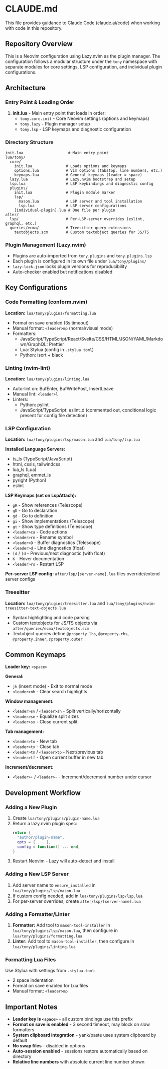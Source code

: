 # CLAUDE.md

This file provides guidance to Claude Code (claude.ai/code) when working with code in this repository.

## Repository Overview

This is a Neovim configuration using Lazy.nvim as the plugin manager. The configuration follows a modular structure under the `tony` namespace with separate modules for core settings, LSP configuration, and individual plugin configurations.

## Architecture

### Entry Point & Loading Order

1. **init.lua** - Main entry point that loads in order:
   - `tony.core.init` - Core Neovim settings (options and keymaps)
   - `tony.lazy` - Plugin manager setup
   - `tony.lsp` - LSP keymaps and diagnostic configuration

### Directory Structure

```
init.lua                    # Main entry point
lua/tony/
  core/
    init.lua               # Loads options and keymaps
    options.lua            # Vim options (tabstop, line numbers, etc.)
    keymaps.lua            # General keymaps (leader = space)
  lazy.lua                 # Lazy.nvim bootstrap and setup
  lsp.lua                  # LSP keybindings and diagnostic config
  plugins/
    init.lua               # Plugin module marker
    lsp/
      mason.lua            # LSP server and tool installation
      lsp.lua              # LSP server configurations
    [individual-plugin].lua # One file per plugin
after/
  lsp/                     # Per-LSP-server overrides (eslint, graphql, etc.)
  queries/ecma/            # Treesitter query extensions
    textobjects.scm        # Custom textobject queries for JS/TS
```

### Plugin Management (Lazy.nvim)

- Plugins are auto-imported from `tony.plugins` and `tony.plugins.lsp`
- Each plugin is configured in its own file under `lua/tony/plugins/`
- `lazy-lock.json` locks plugin versions for reproducibility
- Auto-checker enabled but notifications disabled

## Key Configurations

### Code Formatting (conform.nvim)

**Location:** `lua/tony/plugins/formatting.lua`

- Format on save enabled (3s timeout)
- Manual format: `<leader>mp` (normal/visual mode)
- Formatters:
  - JavaScript/TypeScript/React/Svelte/CSS/HTML/JSON/YAML/Markdown/GraphQL: Prettier
  - Lua: Stylua (config in `.stylua.toml`)
  - Python: isort + black

### Linting (nvim-lint)

**Location:** `lua/tony/plugins/linting.lua`

- Auto-lint on: BufEnter, BufWritePost, InsertLeave
- Manual lint: `<leader>l`
- Linters:
  - Python: pylint
  - JavaScript/TypeScript: eslint_d (commented out, conditional logic present for config file detection)

### LSP Configuration

**Location:** `lua/tony/plugins/lsp/mason.lua` and `lua/tony/lsp.lua`

**Installed Language Servers:**
- ts_ls (TypeScript/JavaScript)
- html, cssls, tailwindcss
- lua_ls (Lua)
- graphql, emmet_ls
- pyright (Python)
- eslint

**LSP Keymaps (set on LspAttach):**
- `gR` - Show references (Telescope)
- `gD` - Go to declaration
- `gd` - Go to definition
- `gi` - Show implementations (Telescope)
- `gt` - Show type definitions (Telescope)
- `<leader>ca` - Code actions
- `<leader>rn` - Rename symbol
- `<leader>D` - Buffer diagnostics (Telescope)
- `<leader>d` - Line diagnostics (float)
- `[d` / `]d` - Previous/next diagnostic (with float)
- `K` - Hover documentation
- `<leader>rs` - Restart LSP

**Per-server LSP config:** `after/lsp/[server-name].lua` files override/extend server configs

### Treesitter

**Location:** `lua/tony/plugins/treesitter.lua` and `lua/tony/plugins/nvim-treesitter-text-objects.lua`

- Syntax highlighting and code parsing
- Custom textobjects for JS/TS objects via `after/queries/ecma/textobjects.scm`
- Textobject queries define `@property.lhs`, `@property.rhs`, `@property.inner`, `@property.outer`

## Common Keymaps

**Leader key:** `<space>`

**General:**
- `jk` (insert mode) - Exit to normal mode
- `<leader>nh` - Clear search highlights

**Window management:**
- `<leader>sv` / `<leader>sh` - Split vertically/horizontally
- `<leader>se` - Equalize split sizes
- `<leader>sx` - Close current split

**Tab management:**
- `<leader>to` - New tab
- `<leader>tx` - Close tab
- `<leader>tn` / `<leader>tp` - Next/previous tab
- `<leader>tf` - Open current buffer in new tab

**Increment/decrement:**
- `<leader>+` / `<leader>-` - Increment/decrement number under cursor

## Development Workflow

### Adding a New Plugin

1. Create `lua/tony/plugins/plugin-name.lua`
2. Return a lazy.nvim plugin spec:
   ```lua
   return {
     "author/plugin-name",
     opts = { ... },
     config = function() ... end,
   }
   ```
3. Restart Neovim - Lazy will auto-detect and install

### Adding a New LSP Server

1. Add server name to `ensure_installed` in `lua/tony/plugins/lsp/mason.lua`
2. If custom config needed, add in `lua/tony/plugins/lsp/lsp.lua`
3. For per-server overrides, create `after/lsp/[server-name].lua`

### Adding a Formatter/Linter

1. **Formatter:** Add tool to `mason-tool-installer` in `lua/tony/plugins/lsp/mason.lua`, then configure in `lua/tony/plugins/formatting.lua`
2. **Linter:** Add tool to `mason-tool-installer`, then configure in `lua/tony/plugins/linting.lua`

### Formatting Lua Files

Use Stylua with settings from `.stylua.toml`:
- 2 space indentation
- Format on save enabled for Lua files
- Manual format: `<leader>mp`

## Important Notes

- **Leader key is `<space>`** - all custom bindings use this prefix
- **Format on save is enabled** - 3 second timeout, may block on slow formatters
- **System clipboard integration** - yank/paste uses system clipboard by default
- **No swap files** - disabled in options
- **Auto-session enabled** - sessions restore automatically based on directory
- **Relative line numbers** with absolute current line number shown

